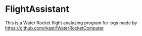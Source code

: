 # FlightAssistant

This is a Water Rocket flight analyzing program for logs made by https://github.com/rkasti/WaterRocketComputer
